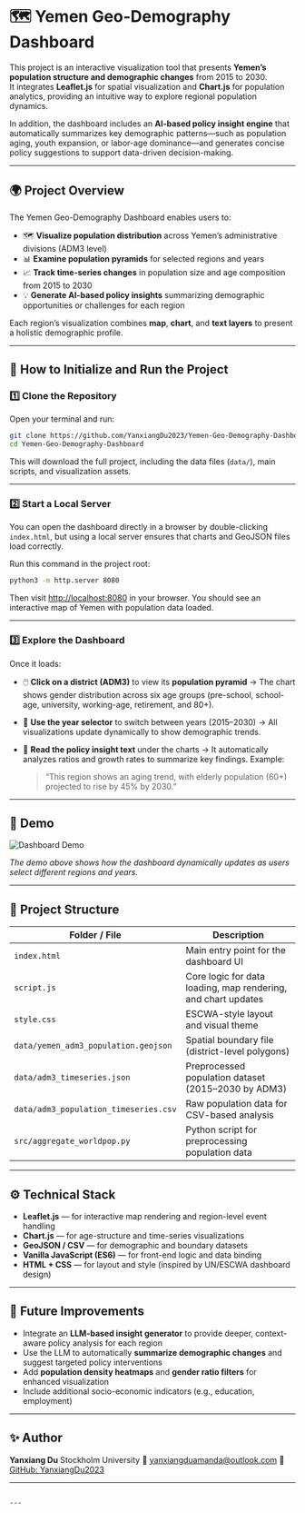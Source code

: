 
# 🗺️ Yemen Geo-Demography Dashboard

This project is an interactive visualization tool that presents **Yemen’s population structure and demographic changes** from 2015 to 2030.  
It integrates **Leaflet.js** for spatial visualization and **Chart.js** for population analytics, providing an intuitive way to explore regional population dynamics.

In addition, the dashboard includes an **AI-based policy insight engine** that automatically summarizes key demographic patterns—such as population aging, youth expansion, or labor-age dominance—and generates concise policy suggestions to support data-driven decision-making.

---

## 🌍 Project Overview

The Yemen Geo-Demography Dashboard enables users to:
- 🗺️ **Visualize population distribution** across Yemen’s administrative divisions (ADM3 level)
- 📊 **Examine population pyramids** for selected regions and years
- 📈 **Track time-series changes** in population size and age composition from 2015 to 2030
- 💡 **Generate AI-based policy insights** summarizing demographic opportunities or challenges for each region

Each region’s visualization combines **map**, **chart**, and **text layers** to present a holistic demographic profile.

---

## 🧭 How to Initialize and Run the Project

### 1️⃣ Clone the Repository

Open your terminal and run:

```bash
git clone https://github.com/YanxiangDu2023/Yemen-Geo-Demography-Dashboard.git
cd Yemen-Geo-Demography-Dashboard
````

This will download the full project, including the data files (`data/`), main scripts, and visualization assets.

---

### 2️⃣ Start a Local Server

You can open the dashboard directly in a browser by double-clicking `index.html`,
but using a local server ensures that charts and GeoJSON files load correctly.

Run this command in the project root:

```bash
python3 -m http.server 8080
```

Then visit [http://localhost:8080](http://localhost:8080) in your browser.
You should see an interactive map of Yemen with population data loaded.

---

### 3️⃣ Explore the Dashboard

Once it loads:

* 🖱️ **Click on a district (ADM3)** to view its **population pyramid**
  → The chart shows gender distribution across six age groups (pre-school, school-age, university, working-age, retirement, and 80+).
* 📅 **Use the year selector** to switch between years (2015–2030)
  → All visualizations update dynamically to show demographic trends.
* 💬 **Read the policy insight text** under the charts
  → It automatically analyzes ratios and growth rates to summarize key findings.
  Example:

  > “This region shows an aging trend, with elderly population (60+) projected to rise by 45% by 2030.”

---

## 🎥 Demo

![Dashboard Demo](https://github.com/user-attachments/assets/47373965-75a4-4156-ad6d-f4b9353894c9)

*The demo above shows how the dashboard dynamically updates as users select different regions and years.*

---

## 🧱 Project Structure

| Folder / File                         | Description                                                   |
| ------------------------------------- | ------------------------------------------------------------- |
| `index.html`                          | Main entry point for the dashboard UI                         |
| `script.js`                           | Core logic for data loading, map rendering, and chart updates |
| `style.css`                           | ESCWA-style layout and visual theme                           |
| `data/yemen_adm3_population.geojson`  | Spatial boundary file (district-level polygons)               |
| `data/adm3_timeseries.json`           | Preprocessed population dataset (2015–2030 by ADM3)           |
| `data/adm3_population_timeseries.csv` | Raw population data for CSV-based analysis                    |
| `src/aggregate_worldpop.py`           | Python script for preprocessing population data               |
              

---

## ⚙️ Technical Stack

* **Leaflet.js** — for interactive map rendering and region-level event handling
* **Chart.js** — for age-structure and time-series visualizations
* **GeoJSON / CSV** — for demographic and boundary datasets
* **Vanilla JavaScript (ES6)** — for front-end logic and data binding
* **HTML + CSS** — for layout and style (inspired by UN/ESCWA dashboard design)

---

 ## 🧩 Future Improvements

* Integrate an **LLM-based insight generator** to provide deeper, context-aware policy analysis for each region  
* Use the LLM to automatically **summarize demographic changes** and suggest targeted policy interventions  
* Add **population density heatmaps** and **gender ratio filters** for enhanced visualization  
* Include additional socio-economic indicators (e.g., education, employment)  



---

## ✨ Author

**Yanxiang Du**
Stockholm University
📧 [yanxiangduamanda@outlook.com](mailto:yanxiangduamanda@outlook.com)
🔗 [GitHub: YanxiangDu2023](https://github.com/YanxiangDu2023)

---

```

---

